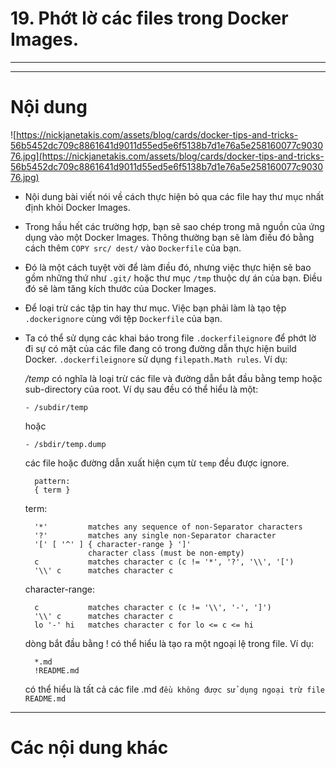 # 19. Phớt lờ các files trong Docker Images.
____
____

# <a name="content">Nội dung</a>

![https://nickjanetakis.com/assets/blog/cards/docker-tips-and-tricks-56b5452dc709c8861641d9011d55ed5e6f5138b7d1e76a5e258160077c903076.jpg](https://nickjanetakis.com/assets/blog/cards/docker-tips-and-tricks-56b5452dc709c8861641d9011d55ed5e6f5138b7d1e76a5e258160077c903076.jpg)

- Nội dung bài viết nói về cách thực hiện bỏ qua các file hay thư mục nhất định khỏi Docker Images.

- Trong hầu hết các trường hợp, bạn sẽ sao chép trong mã nguồn của ứng dụng vào một Docker Images. Thông thường bạn sẽ làm điều đó bằng cách thêm `COPY src/ dest/` vào `Dockerfile` của bạn.

- Đó là một cách tuyệt vời để làm điều đó, nhưng việc thực hiện sẽ bao gồm những thứ như `.git/` hoặc thư mục `/tmp` thuộc dự án của bạn. Điều đó sẽ làm tăng kích thước của Docker Images.

- Để loại trừ các tập tin hay thư mục. Việc bạn phải làm là tạo tệp `.dockerignore` cùng với tệp `Dockerfile` của bạn.

- Ta có thể sử dụng các khai báo trong file `.dockerfileignore` để phớt lờ đi sự có mặt của các file đang có trong đường dẫn thực hiện build Docker. `.dockerfileignore` sử dụng `filepath.Math rules`. Ví dụ:

  */temp* có nghĩa là loại trừ các file và đường dẫn bắt đầu bằng temp hoặc sub-directory của root. Ví dụ sau đều có thể hiểu là một:

      - /subdir/temp

  hoặc 

      - /sbdir/temp.dump

  các file hoặc đường dẫn xuất hiện cụm từ `temp` đều được ignore.

        pattern:
        { term }

    term:

        '*'         matches any sequence of non-Separator characters
        '?'         matches any single non-Separator character
        '[' [ '^' ] { character-range } ']'
                    character class (must be non-empty)
        c           matches character c (c != '*', '?', '\\', '[')
        '\\' c      matches character c

    character-range:
    
        c           matches character c (c != '\\', '-', ']')
        '\\' c      matches character c
        lo '-' hi   matches character c for lo <= c <= hi

  dòng bắt đầu bằng ! có thể hiểu là tạo ra một ngoại lệ trong file. Ví dụ:

        *.md
        !README.md
    
  có thể hiểu là tất cả các file .md `đều không được sử dụng ngoại trừ file README.md`

____

# <a name="content-others">Các nội dung khác</a>
